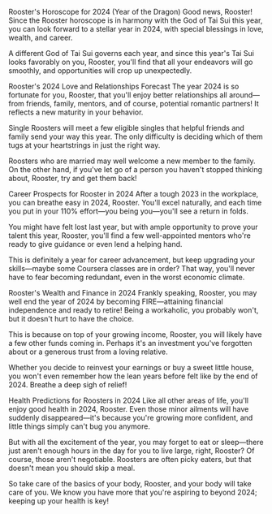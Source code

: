 Rooster's Horoscope for 2024 (Year of the Dragon)
Good news, Rooster! Since the Rooster horoscope is in harmony with the God of Tai Sui this year, you can look forward to a stellar year in 2024, with special blessings in love, wealth, and career.

A different God of Tai Sui governs each year, and since this year's Tai Sui looks favorably on you, Rooster, you'll find that all your endeavors will go smoothly, and opportunities will crop up unexpectedly.

Rooster's 2024 Love and Relationships Forecast
The year 2024 is so fortunate for you, Rooster, that you'll enjoy better relationships all around—from friends, family, mentors, and of course, potential romantic partners! It reflects a new maturity in your behavior.

Single Roosters will meet a few eligible singles that helpful friends and family send your way this year. The only difficulty is deciding which of them tugs at your heartstrings in just the right way.

Roosters who are married may well welcome a new member to the family. On the other hand, if you've let go of a person you haven't stopped thinking about, Rooster, try and get them back!

Career Prospects for Rooster in 2024
After a tough 2023 in the workplace, you can breathe easy in 2024, Rooster. You'll excel naturally, and each time you put in your 110% effort—you being you—you'll see a return in folds.

You might have felt lost last year, but with ample opportunity to prove your talent this year, Rooster, you'll find a few well-appointed mentors who're ready to give guidance or even lend a helping hand.

This is definitely a year for career advancement, but keep upgrading your skills—maybe some Coursera classes are in order? That way, you'll never have to fear becoming redundant, even in the worst economic climate.

Rooster's Wealth and Finance in 2024
Frankly speaking, Rooster, you may well end the year of 2024 by becoming FIRE—attaining financial independence and ready to retire! Being a workaholic, you probably won't, but it doesn't hurt to have the choice.

This is because on top of your growing income, Rooster, you will likely have a few other funds coming in. Perhaps it's an investment you've forgotten about or a generous trust from a loving relative.

Whether you decide to reinvest your earnings or buy a sweet little house, you won't even remember how the lean years before felt like by the end of 2024. Breathe a deep sigh of relief!

Health Predictions for Roosters in 2024
Like all other areas of life, you'll enjoy good health in 2024, Rooster. Even those minor ailments will have suddenly disappeared—it's because you're growing more confident, and little things simply can't bug you anymore.

But with all the excitement of the year, you may forget to eat or sleep—there just aren't enough hours in the day for you to live large, right, Rooster? Of course, those aren't negotiable. Roosters are often picky eaters, but that doesn't mean you should skip a meal.

So take care of the basics of your body, Rooster, and your body will take care of you. We know you have more that you're aspiring to beyond 2024; keeping up your health is key!